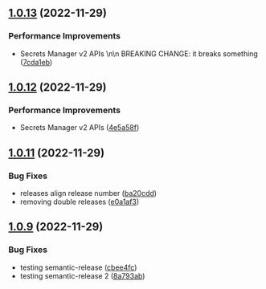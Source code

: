 ## [1.0.13](https://github.com/ydekel6/secrets-manager-python-sdk/compare/v1.0.12...v1.0.13) (2022-11-29)


### Performance Improvements

* Secrets Manager v2 APIs \n\n BREAKING CHANGE: it breaks something ([7cda1eb](https://github.com/ydekel6/secrets-manager-python-sdk/commit/7cda1ebc42d5a3ef0eed45b165a801a9861f2718))

## [1.0.12](https://github.com/ydekel6/secrets-manager-python-sdk/compare/v1.0.11...v1.0.12) (2022-11-29)


### Performance Improvements

* Secrets Manager v2 APIs ([4e5a58f](https://github.com/ydekel6/secrets-manager-python-sdk/commit/4e5a58fdf044ffa8f37ff289b85679b60d36a2d2))

## [1.0.11](https://github.com/ydekel6/secrets-manager-python-sdk/compare/v1.0.10...v1.0.11) (2022-11-29)


### Bug Fixes

* releases align release number ([ba20cdd](https://github.com/ydekel6/secrets-manager-python-sdk/commit/ba20cdd608baca02e891acb0cf3fe4774cb03e6d))
* removing double releases ([e0a1af3](https://github.com/ydekel6/secrets-manager-python-sdk/commit/e0a1af3596fcc4121f3832919dae082d97c3d3de))

## [1.0.9](https://github.com/ydekel6/secrets-manager-python-sdk/compare/v1.0.8...v1.0.9) (2022-11-29)


### Bug Fixes

* testing semantic-release ([cbee4fc](https://github.com/ydekel6/secrets-manager-python-sdk/commit/cbee4fc484410eeadd08012b9fa3199bfce436e6))
* testing semantic-release 2 ([8a793ab](https://github.com/ydekel6/secrets-manager-python-sdk/commit/8a793abd7d08dd7019d805bf1b958197accd1d19))
